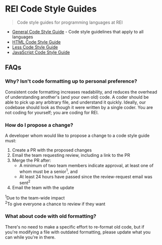 # REI Code Style Guides

> Code style guides for programming languages at REI

- [General Code Style Guide](/docs/general.md) - Code style guidelines that apply to all languages
- [HTML Code Style Guide](/docs/html.md)
- [Less Code Style Guide](/docs/less.md)
- [JavaScript Code Style Guide](/docs/javascript.md)

## FAQs

### Why? Isn't code formatting up to personal preference?

Consistent code formatting increases readability, and reduces the overhead of understanding another's (and your own old) code. A coder should be able to pick up any arbitrary file, and understand it quickly. Ideally, our codebase should look as though it were written by a single coder. You are not coding for yourself; you are coding for REI.

### How do I propose a change?

A developer whom would like to propose a change to a code style guide must:

1. Create a PR with the proposed changes
1. Email the team requesting review, including a link to the PR
1. Merge the PR after:
    - A minimum of two team members indicate approval, at least one of whom must be a senior<sup>1</sup>, and
    - At least 24 hours have passed since the review-request email was sent<sup>2</sup>
1. Email the team with the update

<sup>1</sup>Due to the team-wide impact<br>
<sup>2</sup>To give everyone a chance to review if they want

### What about code with old formatting?

There's no need to make a specific effort to re-format old code, but if you're modifying a file with outdated formatting, please update what you can while you're in there.

